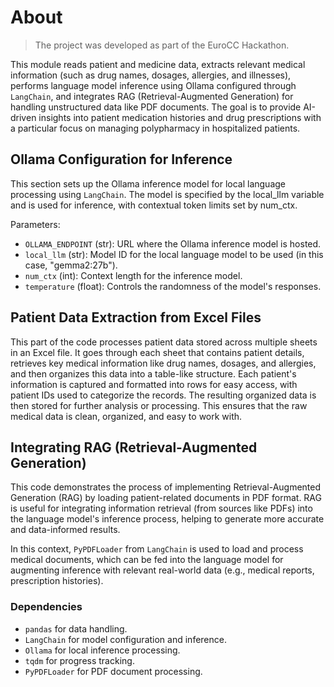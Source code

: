 # About

> The project was developed as part of the EuroCC Hackathon.

This module reads patient and medicine data, extracts relevant medical information (such as drug names, dosages, allergies, and illnesses), performs language model inference using Ollama configured through `LangChain`, and integrates RAG (Retrieval-Augmented Generation) for handling unstructured data like PDF documents. The goal is to provide AI-driven insights into patient medication histories and drug prescriptions with a particular focus on managing polypharmacy in hospitalized patients.

## Ollama Configuration for Inference

This section sets up the Ollama inference model for local language processing using `LangChain`. The model is specified by the local_llm variable and is used for inference, with contextual token limits set by num_ctx.

Parameters:

- `OLLAMA_ENDPOINT` (str): URL where the Ollama inference model is hosted.
- `local_llm` (str): Model ID for the local language model to be used (in this case, "gemma2:27b").
- `num_ctx` (int): Context length for the inference model.
- `temperature` (float): Controls the randomness of the model's responses.

## Patient Data Extraction from Excel Files

This part of the code processes patient data stored across multiple sheets in an Excel file. It goes through each sheet that contains patient details, retrieves key medical information like drug names, dosages, and allergies, and then organizes this data into a table-like structure. Each patient's information is captured and formatted into rows for easy access, with patient IDs used to categorize the records. The resulting organized data is then stored for further analysis or processing. This ensures that the raw medical data is clean, organized, and easy to work with.

## Integrating RAG (Retrieval-Augmented Generation)

This code demonstrates the process of implementing Retrieval-Augmented Generation (RAG) by loading patient-related documents in PDF format. RAG is useful for integrating information retrieval (from sources like PDFs) into the language model's inference process, helping to generate more accurate and data-informed results.

In this context, `PyPDFLoader` from `LangChain` is used to load and process medical documents, which can be fed into the language model for augmenting inference with relevant real-world data (e.g., medical reports, prescription histories).


### Dependencies

- `pandas` for data handling.
- `LangChain` for model configuration and inference.
- `Ollama` for local inference processing.
- `tqdm` for progress tracking.
- `PyPDFLoader` for PDF document processing.